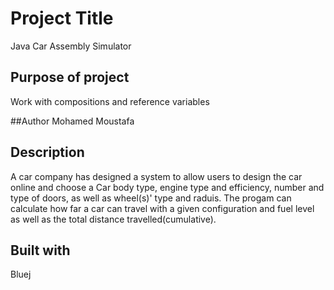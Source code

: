 # Project Title
Java Car Assembly Simulator

## Purpose of project
Work with compositions and reference variables

##Author
Mohamed Moustafa

## Description
A car company has designed a system to allow users to design the car online and choose a Car body type, engine type and efficiency,  number and type of doors, as well as wheel(s)' type and raduis. The progam can calculate how far a car can travel with a given configuration and fuel level as well as the total distance travelled(cumulative).

## Built with
Bluej

